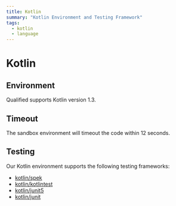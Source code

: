 ```yaml
---
title: Kotlin
summary: "Kotlin Environment and Testing Framework"
tags:
  - kotlin
  - language
---
```


# Kotlin

## Environment

Qualified supports Kotlin version 1.3.

## Timeout

The sandbox environment will timeout the code within 12 seconds.

## Testing

Our Kotlin environment supports the following testing frameworks:

- [kotlin/spek](/reference/languages/kotlin/spek)
- [kotlin/kotlintest](/reference/languages/kotlin/kotlintest)
- [kotlin/junit5](/reference/languages/kotlin/junit5)
- [kotlin/junit](/reference/languages/kotlin/junit)
